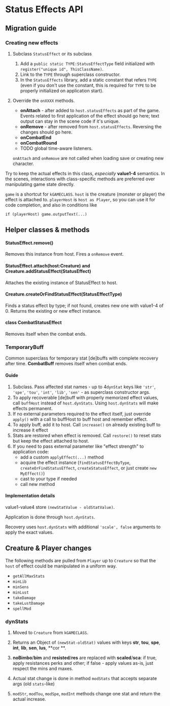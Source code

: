 # Status Effects API

## Migration guide

### Creating new effects

1. Subclass `StatusEffect` or its subclass
    1) Add a `public static TYPE:StatusEffectType` field initialized with `register("unique id", ThisClassName)`.
    2) Link to the `TYPE` through superclass constructor.
    3) In the `StatusEffects` library, add a static constant that refers `TYPE` (even if you don't use the constant, this is required for `TYPE` to be properly initialized on application start).
2. Override the `onXXXX` methods.
    * **onAttach** - after added to `host.statusEffects` as part of the game. Events related to first application of the effect should go here; text output can stay in the scene code if it's unique.
    * **onRemove** - after removed from `host.statusEffects`. Reversing the changes should go here.
    * **onCombatEnd**
    * **onCombatRound**
    * TODO global time-aware listeners.
    
    `onAttach` and `onRemove` are not called when loading save or creating new character.

Try to keep the actual effects in this class, _especially_ **value1-4** semantics. In the scenes, interactions with class-specific methods are preferred over manipulating game state directly. 

`game` is a shortcut for `kGAMECLASS`. `host` is the creature (monster or player) the effect is attached to. `playerHost` is `host as Player`, so you can use it for code completion, and also in conditions like 
```
if (playerHost) game.outputText(...)
```

## Helper classes &amp; methods

#### StatusEffect.remove()

Removes this instance from host. Fires a `onRemove` event.

#### StatusEffect.attach(host:Creature) and Creature.addStatusEffect(StatusEffect)

Attaches the existing instance of StatusEffect to host.

#### Creature.createOrFindStatusEffect(StatusEffectType)

Finds a status effect by type; if not found, creates new one with value1-4 of 0.
Returns the existing or new effect instance.

#### class CombatStatusEffect

Removes itself when the combat ends.

### TemporaryBuff 

Common superclass for temporary stat \[de\]buffs with complete recovery after time. **CombatBuff** removes itself when combat ends.

#### Guide

1. Subclass. Pass affected stat names - up to 4`dynStat` keys like `'str'`, `'spe'`, `'tou'`, `'int'`, `'lib'`, `'sen'` - as superclass constructor args.
2. To apply recoverable \[de\]buff with properly memorized effect values, call `buffHost` instead of `host.dynStats`. Using `host.dynStats` will make effects permanent.
2. If no external parameters required to the effect itself, just override `apply()` with a call to buffHost to buff host and remember effect.
3. To apply buff, add it to host. Call `increase()` on already existing buff to increase it effect
5. Stats are restored when effect is removed. Call `restore()` to reset stats but keep the effect attached to host.
4. If you need to pass external parameter like "effect strength" to application code:
    - add a custom `applyEffect(...)` method 
    - acquire the effect instance (`findStatusEffectByType`, `createOrFindStatusEffect`, `createStatusEffect`, or just create `new MyEffect()`)
    - cast to your type if needed
    - call new method 

#### Implementation details

value1-value4 store `(newStatValue - oldStatValue)`.

Application is done through `host.dynStats`.

Recovery uses `host.dynStats` with additional `'scale', false` arguments to apply the exact values.

## Creature & Player changes

The following methods are pulled from `Player` up to `Creature` so that the `host` of effect could be manipulated in a uniform way. 

* `getAllMaxStats`
* `minLib`
* `minSens`
* `minLust`
* `takeDamage`
* `takeLustDamage`
* `spellMod`

### dynStats

1. Moved to `Creature` from `kGAMECLASS`.

1. Returns an Object of `(newStat-oldStat)` values with keys **str**, **tou**, **spe**, **int**, **lib**, **sen**, **lus**, **cor **.

2. **noBimbo**/**bim** and **resisted**/**res** are replaced with **scaled**/**sca**: if true, apply resistances perks and other; if false - apply values as-is, just respect the mins and maxes.

3. Actual stat change is done in method `modStats` that accepts separate args (old `stats`-like)

4. `modStr`, `modTou`, `modSpe`, `modInt` methods change one stat and return the actual increase. 
